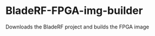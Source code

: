 BladeRF-FPGA-img-builder
========================

Downloads the BladeRF project and builds the FPGA image
